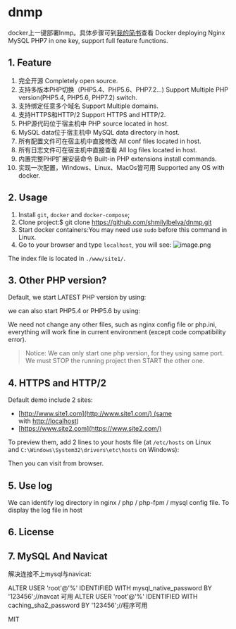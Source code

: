 # dnmp
docker上一键部署lnmp。具体步骤可到[我的简书](https://www.jianshu.com/p/d04e00d0bf8d)查看
Docker deploying Nginx MySQL PHP7 in one key, support full feature functions.

## [](https://github.com/shmilylbelva/dnmp#1-feature)1\. Feature

1.  完全开源
    Completely open source.
2.  支持多版本PHP切换（PHP5.4、PHP5.6、PHP7.2...)
    Support Multiple PHP version(PHP5.4, PHP5.6, PHP7.2) switch.
3.  支持绑定任意多个域名
     Support Multiple domains.
4.  支持HTTPS和HTTP/2
    Support HTTPS and HTTP/2.
5.  PHP源代码位于宿主机中
    PHP source located in host.
6.  MySQL data位于宿主机中
    MySQL data directory in host.
7.  所有配置文件可在宿主机中直接修改
    All conf files located in host.
8.  所有日志文件可在宿主机中直接查看
    All log files located in host.
9.  内置完整PHP扩展安装命令
    Built-in PHP extensions install commands.
10. 实现一次配置，Windows、Linux、MacOs皆可用
    Supported any OS with docker.

## [](https://github.com/shmilylbelva/dnmp#2-usage)2\. Usage

1.  Install `git`, `docker` and `docker-compose`;
2.  Clone project:$ git clone https://github.com/shmilylbelva/dnmp.git
3.  Start docker containers:You may need use `sudo` before this command in Linux.
4.  Go to your browser and type `localhost`, you will see:
![image.png](https://upload-images.jianshu.io/upload_images/2825702-5734fb2e9c16a625.png?imageMogr2/auto-orient/strip%7CimageView2/2/w/1240)

The index file is located in `./www/site1/`.

## [](https://github.com/shmilylbelva/dnmp#3-other-php-version)3\. Other PHP version?

Default, we start LATEST PHP version by using:

we can also start PHP5.4 or PHP5.6 by using:

We need not change any other files, such as nginx config file or php.ini, everything will work fine in current environment (except code compatibility error).

> Notice: We can only start one php version, for they using same port. We must STOP the running project then START the other one.

## [](https://github.com/shmilylbelva/dnmp#4-https-and-http2)4\. HTTPS and HTTP/2

Default demo include 2 sites:

*   [http://www.site1.com](http://www.site1.com/) (same with [http://localhost](http://localhost/))
*   [https://www.site2.com](https://www.site2.com/)

To preview them, add 2 lines to your hosts file (at `/etc/hosts` on Linux and `C:\Windows\System32\drivers\etc\hosts` on Windows):

Then you can visit from browser.

## [](https://github.com/yeszao/dnmp#5-use-log)5\. Use log

We can identify log directory in nginx / php / php-fpm / mysql config file. To display the log file in host

## [](https://github.com/yeszao/dnmp#6-license)6\. License

## [](https://github.com/yeszao/dnmp#)7\. MySQL And Navicat

解决连接不上mysql与navicat:

ALTER USER 'root'@'%' IDENTIFIED WITH mysql_native_password BY '123456';//navcat 可用
ALTER USER 'root'@'%' IDENTIFIED WITH caching_sha2_password BY '123456';//程序可用

MIT